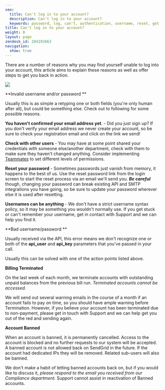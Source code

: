```yaml
---
seo:
  title: Can't log in to your account?
  description: Can't log in to your account?
  keywords: password, log, can't, authentication, username, reset, get, failed, user, invalid, account, deactivated, banned, in, terminated, bad username/password, name, won't, 535, 535 Authentication failed&#58; Bad username / password, login, access, denied
title: Can't log in to your account?
weight: 0
layout: page
zendesk_id: 204192663
navigation:
  show: true
---
```


There are a number of reasons why you may find yourself unable to log into your account, this article aims to explain these reasons as well as offer steps to get you back in action.





**![]({{root_url}}/images/invalidusername.png)**



**Invalid username and/or password **

Usually this is as simple a retyping one or both fields (you're only human after all), but could be something else. Check out to following for some possible reasons.

**You haven't confirmed your email address yet**. - Did you just sign up? If you don't verify your email address we never create your account, so be sure to check your registration email and click on the link we send!

**Check with other users**  - You may have at some point shared your credentials with someone else/another department, check with them to make sure they haven't changed anything. Consider implementing [Teammates]({{root_url}}/User_Guide/Settings/teammates.html) to set different levels of permissions.

**Reset your password** - Sometimes passwords just vanish from memory, it happens to the best of us. Use the reset password link from the login screen to start the reset process via an email we'll send you. **_Be careful_** though, changing your password can break existing API and SMTP integrations you have going, so be sure to update your password wherever else it is used after resetting.

**Usernames can be anything** - We don't have a strict username syntax policy, so it may be something you wouldn't normally use. If you get stuck or can't remember your username, get in contact with Support and we can help you find it.



**Bad username/password **

Usually received via the API, this error means we don't recognize one or both of the **api\_user** and **api\_key** parameters that you've passed in your call.

Usually this can be solved with one of the action points listed above.



**Billing Terminated**

On the last week of each month, we terminate accounts with outstanding unpaid balances from the previous bill run. _Terminated accounts cannot be accessed._

We will send out several warning emails in the course of a month if an account fails to pay on time, so you should have ample warning before Termination. However, if you believe your account has been terminated due to non-payment, please get in touch with Support and we can help get you out of the red and sending again.



**Account Banned**

When an account is banned, it is permanently cancelled. Access to the account is blocked and no further requests to our system will be accepted. A banned account is not allowed back on SendGrid in the future. If the account had dedicated IPs they will be removed. Related sub-users will also be banned.



We don't make a habit of letting banned accounts back on, but if you would like to discuss it, _please respond to the email you received from our Compliance department._ Support cannot assist in reactivation of Banned accounts.
